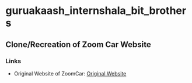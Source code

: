 # guruakaash_internshala_bit_brothers
## Clone/Recreation of Zoom Car Website


### Links

- Original Website of ZoomCar: [Original Website](https://www.zoomcar.com/bangalore/)
